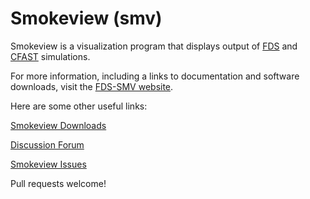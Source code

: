 #  Smokeview (smv)

Smokeview is a visualization program that displays output of [FDS](https://github.com/firemodels/fds) and [CFAST](https://github.com/firemodels/cfast) simulations.

For more information, including a links to documentation and software downloads, visit the [FDS-SMV website](https://pages.nist.gov/fds-smv/).

Here are some other useful links:

[Smokeview Downloads](https://github.com/firemodels/smv/releases)

[Discussion Forum](https://groups.google.com/forum/#!forum/fds-smv)

[Smokeview Issues](https://github.com/firemodels/smv/issues)

Pull requests welcome!
